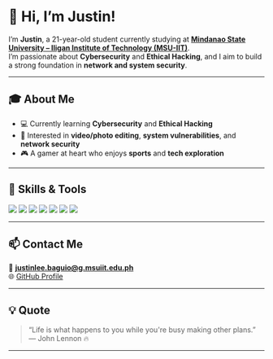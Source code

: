 
# 👋 Hi, I’m Justin!

I’m **Justin**, a 21-year-old student currently studying at **[Mindanao State University – Iligan Institute of Technology (MSU-IIT)](https://www.msuiit.edu.ph)**.  
I’m passionate about **Cybersecurity** and **Ethical Hacking**, and I aim to build a strong foundation in **network and system security**.

---

## 🎓 About Me
- 💻 Currently learning **Cybersecurity** and **Ethical Hacking**  
- 🧩 Interested in **video/photo editing**, **system vulnerabilities**, and **network security**  
- 🎮 A gamer at heart who enjoys **sports** and **tech exploration**  

---

## 🧠 Skills & Tools

<p align="left">
  <img src="https://img.shields.io/badge/Linux-FCC624?style=for-the-badge&logo=linux&logoColor=black" />
  <img src="https://img.shields.io/badge/Cisco-1BA0D7?style=for-the-badge&logo=cisco&logoColor=white" />
  <img src="https://img.shields.io/badge/Java-ED8B00?style=for-the-badge&logo=java&logoColor=white" />
  <img src="https://img.shields.io/badge/Python-14354C?style=for-the-badge&logo=python&logoColor=white" />
  <img src="https://img.shields.io/badge/HTML5-E34F26?style=for-the-badge&logo=html5&logoColor=white" />
  <img src="https://img.shields.io/badge/CSS3-1572B6?style=for-the-badge&logo=css3&logoColor=white" />
  <img src="https://img.shields.io/badge/MySQL-005C84?style=for-the-badge&logo=mysql&logoColor=white" />
</p>

---

## 📫 Contact Me
📧 **justinlee.baguio@g.msuiit.edu.ph**  
🌐 [GitHub Profile](https://github.com/just-cloudz)

---

## 💡 Quote
> “Life is what happens to you while you're busy making other plans.” — John Lennon 🔥

---
